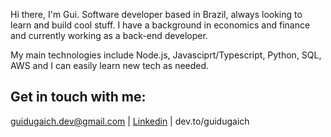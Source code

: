Hi there, I'm Gui. Software developer based in Brazil, always looking to learn and build cool stuff. I have a background in economics and finance and currently working as a back-end developer.

My main technologies include Node.js, Javasciprt/Typescript, Python, SQL, AWS and I can easily learn new tech as needed.

## Get in touch with me: 
guidugaich.dev@gmail.com | [Linkedin](https://www.linkedin.com/in/guidugaich/) | dev.to/guidugaich

